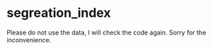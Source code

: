 # segreation_index

Please do not use the data, I will check the code again. Sorry for the inconvenience.  

